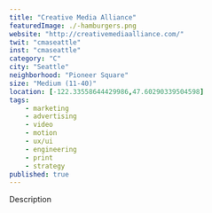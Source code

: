 ```yaml
---
title: "Creative Media Alliance"
featuredImage: ./-hamburgers.png
website: "http://creativemediaalliance.com/"
twit: "cmaseattle"
inst: "cmaseattle"
category: "C"
city: "Seattle"
neighborhood: "Pioneer Square"
size: "Medium (11-40)"
location: [-122.33558644429986,47.60290339504598]
tags:
    - marketing
    - advertising
    - video
    - motion
    - ux/ui
    - engineering
    - print
    - strategy
published: true
---
```


Description

